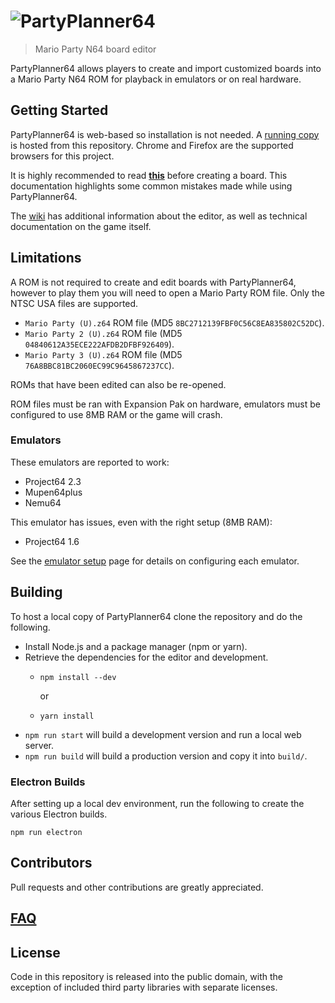 # ![PartyPlanner64](http://i.imgur.com/ygEasfG.png)

> Mario Party N64 board editor

PartyPlanner64 allows players to create and import customized boards into a Mario Party N64 ROM for playback in emulators or on real hardware.

## Getting Started

PartyPlanner64 is web-based so installation is not needed. A [running copy](http://partyplanner64.github.io/PartyPlanner64) is hosted from this repository. Chrome and Firefox are the supported browsers for this project.

It is highly recommended to read [**this**](https://github.com/PartyPlanner64/PartyPlanner64/wiki/Creating-a-Board) before creating a board. This documentation highlights some common mistakes made while using PartyPlanner64.

The [wiki](https://github.com/PartyPlanner64/PartyPlanner64/wiki) has additional information about the editor, as well as technical documentation on the game itself.

## Limitations

A ROM is not required to create and edit boards with PartyPlanner64, however to play them you will need to open a Mario Party ROM file. Only the NTSC USA files are supported.

* `Mario Party (U).z64` ROM file (MD5 `8BC2712139FBF0C56C8EA835802C52DC`).
* `Mario Party 2 (U).z64` ROM file (MD5 `04840612A35ECE222AFDB2DFBF926409`).
* `Mario Party 3 (U).z64` ROM file (MD5 `76A8BBC81BC2060EC99C9645867237CC`).

ROMs that have been edited can also be re-opened.

ROM files must be ran with Expansion Pak on hardware, emulators must be configured to use 8MB RAM or the game will crash.

### Emulators

These emulators are reported to work:

* Project64 2.3
* Mupen64plus
* Nemu64

This emulator has issues, even with the right setup (8MB RAM):

* Project64 1.6

See the [emulator setup](https://github.com/PartyPlanner64/PartyPlanner64/wiki/Emulator-Setup) page for details on configuring each emulator.

## Building

To host a local copy of PartyPlanner64 clone the repository and do the following.

* Install Node.js and a package manager (npm or yarn).
* Retrieve the dependencies for the editor and development.
    * `npm install --dev`

      or
    * `yarn install`
* `npm run start` will build a development version and run a local web server.
* `npm run build` will build a production version and copy it into `build/`.

### Electron Builds

After setting up a local dev environment, run the following to create the various Electron builds.

    npm run electron

## Contributors

 Pull requests and other contributions are greatly appreciated.

## [FAQ](https://github.com/PartyPlanner64/PartyPlanner64/wiki/FAQ)

## License

Code in this repository is released into the public domain, with the exception of included third party libraries with separate licenses.
